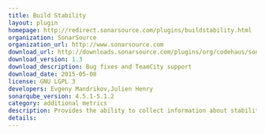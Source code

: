 ```yaml
---
title: Build Stability
layout: plugin
homepage: http://redirect.sonarsource.com/plugins/buildstability.html
organization: SonarSource
organization_url: http://www.sonarsource.com
download_url: http://downloads.sonarsource.com/plugins/org/codehaus/sonar-plugins/sonar-build-stability-plugin/1.3/sonar-build-stability-plugin-1.3.jar
download_version: 1.3
download_description: Bug fixes and TeamCity support
download_date: 2015-05-08
license: GNU LGPL 3
developers: Evgeny Mandrikov,Julien Henry
sonarqube_version: 4.5.1-5.1.2
category: additional metrics
description: Provides the ability to collect information about stability of build
details: 
---
```

